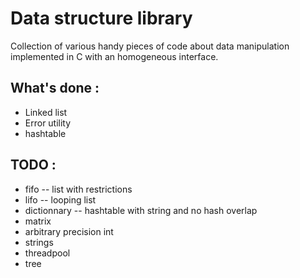 # Data structure library

Collection of various handy pieces of code about data manipulation implemented in C with an homogeneous interface.

## What's done :

* Linked list
* Error utility 
* hashtable

## TODO :

* fifo -- list with restrictions
* lifo -- looping list
* dictionnary -- hashtable with string and no hash overlap
* matrix
* arbitrary precision int
* strings
* threadpool
* tree